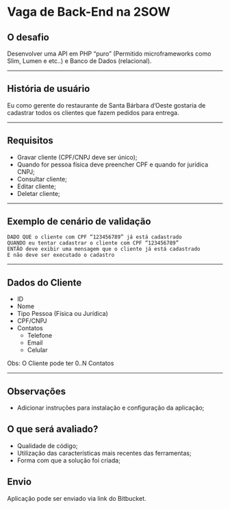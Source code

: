 # Vaga de Back-End na 2SOW

## **O desafio**

Desenvolver uma API em PHP “puro” (Permitido microframeworks como Slim, Lumen e etc..) e Banco de Dados (relacional).
  
---

## História de usuário

Eu como gerente do restaurante de Santa Bárbara d’Oeste gostaria de cadastrar todos os clientes que fazem pedidos para entrega.

---

## Requisitos

- Gravar cliente (CPF/CNPJ deve ser único);
- Quando for pessoa física deve preencher CPF e quando for jurídica CNPJ;
- Consultar cliente;
- Editar cliente;
- Deletar cliente;

---

## Exemplo de cenário de validação

```
DADO QUE o cliente com CPF “123456789” já está cadastrado
QUANDO eu tentar cadastrar o cliente com CPF “123456789”
ENTÃO deve exibir uma mensagem que o cliente já está cadastrado
E não deve ser executado o cadastro
```

---

## Dados do Cliente

- ID
- Nome
- Tipo Pessoa (Física ou Jurídica)
- CPF/CNPJ
- Contatos
    - Telefone
    - Email
    - Celular

Obs: O Cliente pode ter 0..N Contatos

---

## Observações

- Adicionar instruções para instalação e configuração da aplicação;

## O que será avaliado?

- Qualidade de código;
- Utilização das características mais recentes das ferramentas;
- Forma com que a solução foi criada;

## Envio

Aplicação pode ser enviado via link do Bitbucket.
